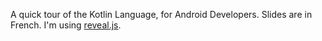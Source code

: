 A quick tour of the Kotlin Language, for Android Developers. Slides are in French. I'm using [reveal.js](https://github.com/hakimel/reveal.js).
